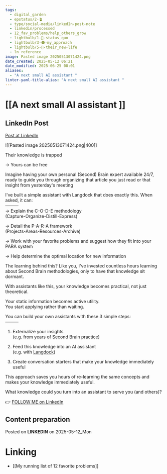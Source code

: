 ```yaml
---
tags:
  - digital_garden
  - epstatus/2-🪴
  - type/social-media/linkedIn-post-note
  - linkedin/processed
  - 12_fav_problems/help_others_grow
  - lightbulb/1-🔴-status_quo
  - lightbulb/3-🟠-my_approach
  - lightbulb/5-🔵-their_new-life
  - ln_reference
image: Pasted image 20250513071424.png
date_created: 2025-05-12 06:21
date_modified: 2025-06-25 00:01
aliases:
  - "A next small AI assistant "
linter-yaml-title-alias: "A next small AI assistant "
---
```

# [[A next small AI assistant ]]

## LinkedIn Post

[Post at LinkedIn](https://www.linkedin.com/posts/sebastiankamilli_their-knowledge-is-trapped-yours-can-be-activity-7327573333183520768-35LG?utm_source=share&utm_medium=member_desktop&rcm=ACoAAA1M1pkBgWCYPhT45EpfLiHzViQqRWNCIv4)

![[Pasted image 20250513071424.png|400]]

Their knowledge is trapped  
  
→ Yours can be free  
  
Imagine having your own personal (Second) Brain expert available 24/7, ready to guide you through organizing that article you just read or that insight from yesterday's meeting  
  
I've built a simple assistant with Langdock that does exactly this. When asked, it can:  
———  
→ Explain the C-O-D-E methodology  
(Capture-Organize-Distill-Express)  
  
→ Detail the P-A-R-A framework  
(Projects-Areas-Resources-Archive)  
  
→ Work with your favorite problems and suggest how they fit into your PARA system  
  
→ Help determine the optimal location for new information  

The learning behind this? Like you, I've invested countless hours learning about Second Brain methodologies, only to have that knowledge sit dormant.  
  
With assistants like this, your knowledge becomes practical, not just theoretical.  
  
Your static information becomes active utility.  
You start applying rather than waiting.  
  
You can build your own assistants with these 3 simple steps:  
———  
1) Externalize your insights  
(e.g. from years of Second Brain practice)  
  
2) Feed this knowledge into an AI assistant  
(e.g. with [Langdock](https://www.linkedin.com/company/langdock/))  
  
3) Create conversation starters that make your knowledge immediately useful  
  
This approach saves you hours of re-learning the same concepts and makes your knowledge immediately useful.  

What knowledge could you turn into an assistant to serve you (and others)?

👉 [FOLLOW ME on LinkedIn](https://www.linkedin.com/comm/mynetwork/discovery-see-all?usecase=PEOPLE_FOLLOWS&followMember=sebastiankamilli)

## Content preparation

Posted on **LINKEDIN** on 2025-05-12_Mon

# Linking

+ [[My running list of 12 favorite problems]]